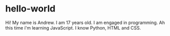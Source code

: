 # hello-world
Hi! My name is Andrew. I am 17 years old. I am engaged in programming. 
Ah this time i'm learning JavaScript. I know Python, HTML and CSS.
